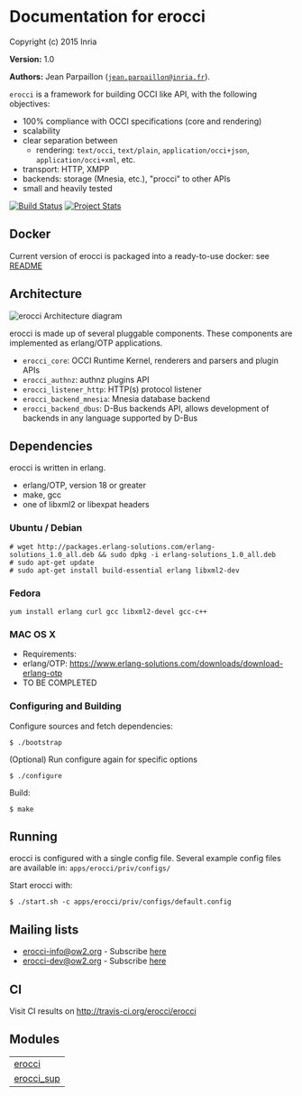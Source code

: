 

# Documentation for erocci #

Copyright (c) 2015 Inria

__Version:__ 1.0

__Authors:__ Jean Parpaillon ([`jean.parpaillon@inria.fr`](mailto:jean.parpaillon@inria.fr)).

`erocci` is a framework for building OCCI like API, with the following objectives:
* 100% compliance with OCCI specifications (core and rendering)
* scalability
* clear separation between 
  * rendering: `text/occi`, `text/plain`, `application/occi+json`, `application/occi+xml`, etc.
* transport: HTTP, XMPP
* backends: storage (Mnesia, etc.), "procci" to other APIs
* small and heavily tested

[![Build Status](https://travis-ci.org/erocci/erocci.svg?branch=master)](https://travis-ci.org/erocci/erocci) [![Project Stats](https://www.openhub.net/p/erocci/widgets/project_thin_badge.gif)](https://www.openhub.net/p/erocci)

## Docker

Current version of erocci is packaged into a ready-to-use docker: see
[README](tools/docker/README.md)

## Architecture

![erocci Architecture diagram](https://raw.github.com/erocci/erocci/master/doc/erocci.png)

erocci is made up of several pluggable components. These components
are implemented as erlang/OTP applications.

* `erocci_core`: OCCI Runtime Kernel, renderers and parsers and plugin APIs
* `erocci_authnz`:  authnz plugins API
* `erocci_listener_http`: HTTP(s) protocol listener
* `erocci_backend_mnesia`: Mnesia database backend
* `erocci_backend_dbus`: D-Bus backends API, allows development of
backends in any language supported by D-Bus

## Dependencies

erocci is written in erlang.

* erlang/OTP, version 18 or greater
* make, gcc
* one of libxml2 or libexpat headers

### Ubuntu / Debian

```
# wget http://packages.erlang-solutions.com/erlang-solutions_1.0_all.deb && sudo dpkg -i erlang-solutions_1.0_all.deb
# sudo apt-get update
# sudo apt-get install build-essential erlang libxml2-dev
```

### Fedora

```
yum install erlang curl gcc libxml2-devel gcc-c++
```

### MAC OS X

* Requirements:
* erlang/OTP: https://www.erlang-solutions.com/downloads/download-erlang-otp
* TO BE COMPLETED

### Configuring and Building

Configure sources and fetch dependencies:

```
$ ./bootstrap
```
(Optional) Run configure again for specific options

```
$ ./configure
```
Build:

```
$ make
```

## Running

erocci is configured with a single config file. Several example config
files are available in: `apps/erocci/priv/configs/`

Start erocci with:

```
$ ./start.sh -c apps/erocci/priv/configs/default.config
```

## Mailing lists

* [erocci-info@ow2.org](mailto:erocci-info@ow2.org) - Subscribe [here](http://forge.ow2.org/mail/?group_id=429)
* [erocci-dev@ow2.org](mailto:erocci-dev@ow2.org) - Subscribe [here](http://forge.ow2.org/mail/?group_id=429)

## CI

Visit CI results on http://travis-ci.org/erocci/erocci


## Modules ##


<table width="100%" border="0" summary="list of modules">
<tr><td><a href="erocci.md" class="module">erocci</a></td></tr>
<tr><td><a href="erocci_sup.md" class="module">erocci_sup</a></td></tr></table>

